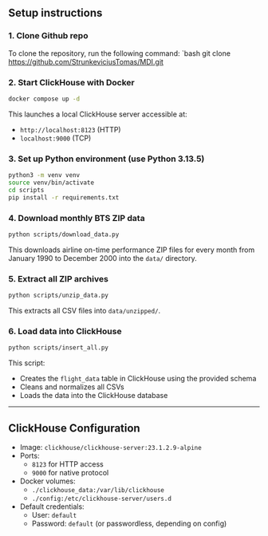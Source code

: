 ## Setup instructions

### 1. Clone Github repo

To clone the repository, run the following command:
`bash
git clone https://github.com/StrunkeviciusTomas/MDI.git

### 2. Start ClickHouse with Docker

```bash
docker compose up -d
```

This launches a local ClickHouse server accessible at:

- `http://localhost:8123` (HTTP)
- `localhost:9000` (TCP)

### 3. Set up Python environment (use Python 3.13.5)

```bash
python3 -m venv venv
source venv/bin/activate
cd scripts
pip install -r requirements.txt
```

### 4. Download monthly BTS ZIP data

```bash
python scripts/download_data.py
```

This downloads airline on-time performance ZIP files for every month from January 1990 to December 2000 into the `data/` directory.

### 5. Extract all ZIP archives

```bash
python scripts/unzip_data.py
```

This extracts all CSV files into `data/unzipped/`.

### 6. Load data into ClickHouse

```bash
python scripts/insert_all.py
```

This script:
- Creates the `flight_data` table in ClickHouse using the provided schema
- Cleans and normalizes all CSVs
- Loads the data into the ClickHouse database


---

## ClickHouse Configuration

- Image: `clickhouse/clickhouse-server:23.1.2.9-alpine`
- Ports:
  - `8123` for HTTP access
  - `9000` for native protocol
- Docker volumes:
  - `./clickhouse_data:/var/lib/clickhouse`
  - `./config:/etc/clickhouse-server/users.d`
- Default credentials:
  - User: `default`
  - Password: `default` (or passwordless, depending on config)

